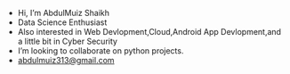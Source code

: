 -  Hi, I’m AbdulMuiz Shaikh
-  Data Science Enthusiast
-  Also interested in Web Devlopment,Cloud,Android App Devlopment,and a little bit in Cyber Security 
-  I’m looking to collaborate on python projects.
-  abdulmuiz313@gmail.com

<!---
abdulmuiz313/abdulmuiz313 is a ✨ special ✨ repository because its `README.md` (this file) appears on your GitHub profile.
You can click the Preview link to take a look at your changes.
--->

